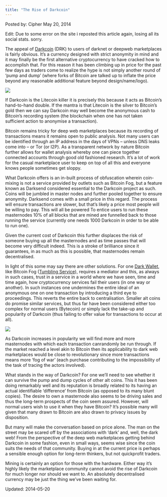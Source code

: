 ```yaml
---
title: "The Rise of Darkcoin"
---
```


Posted by: Cipher </span>
<span>May 20, 2014</span>

<p>Edit: Due to some error on the site i reposted this article again, losing all its social stats. sorry.</p>
<p>The appeal of <a href="http://www.darkcoin.io/">Darkcoin</a> (DRK) to users of darknet or deepweb marketplaces is fairly obvious. It’s a currency designed with strict anonymity in mind and it may finally be the first alternative cryptocurrency to have cracked how to accomplish that. For this reason it has been climbing up in price for the past few days as traders come to realize the hype is not simply another round of ‘pump and dump’ (where forks of Bitcoin are talked up to inflate the price beyond any reasonable additional feature beyond design/name/logo).</p>
<img src="https://info-gir.github.io/deepdotweb/imgs/2014/05/drk.png" />

<p>If Darkcoin is the Litecoin killer it is precisely this because it acts as Bitcoin’s hand-to-hand double. If the mantra is that Litecoin is the silver to Bitcoin’s gold then we can say Darkcoin may well become the anonymous cash to Bitcoin’s recording system (the blockchain when one has not taken sufficient action to anonymise a transaction).</p>
<p>Bitcoin remains tricky for deep web marketplaces because its recording of transactions means it remains open to public analysis. Not many users can be identified through an IP address in the days of VPNs – unless DNS leaks come into – or Tor (or I2P). As a transparent network by nature Bitcoin further allows for wallet analysis whereby one can piece together connected accounts through good old fashioned research. It’s a lot of work for the casual marketplace user to keep on top of all this and everyone knows people sometimes get sloppy.</p>
<p>What Darkcoin offers is an in-built process of obfuscation wherein coin-mixing is not a service provided by outlets such as Bitcoin Fog, but a feature known as Darksend considered essential to the Darkcoin project as such. Coins will be jumbled in master nodes and further pooled together to ensure anonymity. Darksend comes with a small price in this regard. The process will ensure transactions are slower, but that’s likely a price most people will be willing to pay. This will all be powered To entice users to run these masternodes 10% of all blocks that are mined are funnelled back to those running the service (currently one needs 1000 Darkcoin in order to be able to run one).</p>
<p>Given the current cost of Darkcoin this further displaces the risk of someone buying up all the masternodes and as time passes that will become very difficult indeed. This is a stroke of brilliance since it guarantees, in as much as this is possible, that masternodes remain decentralised.</p>
<p>In light of this some may say there are other solutions. For one <a href="https://darkwallet.is/">Dark Wallet</a>, like Bitcoin Fog (<a href="/2014/03/02/deepdotwebs-darknet-dictionary/">Tumbling Service</a>), requires a mediator and this, as always in such cases, trust in a service in a world where we have seen, time and time again, how cryptocurrency services fail their users (in one way or another). In such instances one undermines the entire ideal of an anonymous one on one transaction by introducing a third eye to proceedings. This reverts the entire back to centralisation. Smaller alt coins do promise similar services, but thus far have been considered either too complex for normal users (Bytecoin) or simply lack the take-up and popularity of Darkcoin (thus failing to offer value for transactions to occur at all).</p>
<img src="https://info-gir.github.io/deepdotweb/imgs/2014/05/fog.png" />

<p>As Darkcoin increases in popularity we will find more and more masternodes with which each transaction canrandomly be run through. If the market reached a level akin to Bitcoin then its applicability to dark web marketplaces would be close to revolutionary since more transactions means more ‘fog of war’ (each purchase contributing to the impossibility of the task of tracing the actors involved).</p>
<p>What stands in the way of Darkcoin? For one we’ll need to see whether it can survive the pump and dump cycles of other alt coins. This it has been doing remarkably well and its reputation is broadly related to its having an actual identifiable ‘difference’ from Bitcoin (as opposed to its many blunt copies). The desire to own a masternode also seems to be driving sales and thus the long-term prospects of the coin seem assured. However, will normal users wish to use it when they have Bitcoin? It’s possible many will given that many drawn to Bitcoin are also drawn to privacy issues by disposition.</p>
<p>But many will make the conversation based on price alone. The man on the street may be scared off by the associations with ‘dark’ and, well, the dark web! From the perspective of the deep web marketplaces getting behind Darkcoin in some fashion, even in small ways, seems wise since the coin suits the needs of that community. Buying in at the current price is perhaps a sensible enough option for long-term thinkers, but not quickprofit traders.</p>
<p>Mining is certainly an option for those with the hardware. Either way it’s highly likely the marketplace community cannot avoid the rise of Darkcoin for much longer nor should we want to. An absolutely decentralised currency may be just the thing we’ve been waiting for.</p>


Updated: 2014-05-20    
